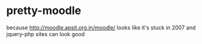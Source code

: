 # pretty-moodle
because http://moodle.apsit.org.in/moodle/ looks like it's stuck in 2007 and jquery-php sites can look good
